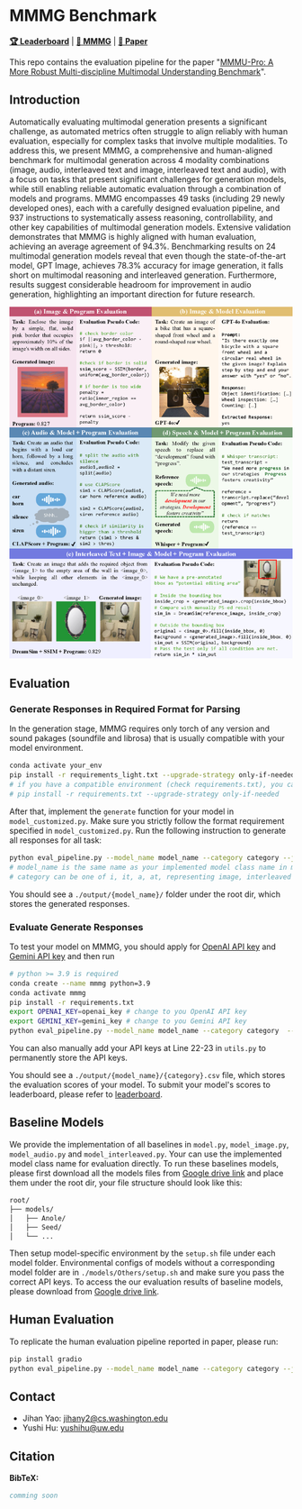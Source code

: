 # MMMG Benchmark

[**🏆 Leaderboard**](https://yaojh18.github.io/mmmg-leaderboard/) | [**🤗 MMMG**](https://huggingface.co/datasets/UW-FMRL2/MMMG) | [**📖 Paper**]()

This repo contains the evaluation pipeline for the paper "[MMMU-Pro: A More Robust Multi-discipline Multimodal Understanding Benchmark]()".

[//]: # (## 🔔News)

[//]: # ()
[//]: # (- **🔥[2024-09-05] Introducing [MMMU-Pro]&#40;https://arxiv.org/abs/2409.02813&#41;, a robust version of MMMU benchmark for multimodal AI evaluation! 🚀**)

[//]: # (- **🚀[2024-01-31]: We added Human Expert performance on the [Leaderboard]&#40;https://mmmu-benchmark.github.io/#leaderboard&#41;!🌟**)

[//]: # (- **🔥[2023-12-04]: Our evaluation server for test set is now availble on [EvalAI]&#40;https://eval.ai/web/challenges/challenge-page/2179/overview&#41;. We welcome all submissions and look forward to your participation! 😆**)

## Introduction

Automatically evaluating multimodal generation presents a significant challenge, as automated metrics often struggle to align reliably with human evaluation, especially for complex tasks that involve multiple modalities. To address this, we present MMMG, a comprehensive and human-aligned benchmark for multimodal generation across 4 modality combinations (image, audio, interleaved text and image, interleaved text and audio), with a focus on tasks that present significant challenges for generation models, while still enabling reliable automatic evaluation through a combination of models and programs. MMMG encompasses 49 tasks (including 29 newly developed ones), each with a carefully designed evaluation pipeline, and 937 instructions to systematically assess reasoning, controllability, and other key capabilities of multimodal generation models. Extensive validation demonstrates that MMMG is highly aligned with human evaluation, achieving an average agreement of 94.3%. Benchmarking results on 24 multimodal generation models reveal that even though the state-of-the-art model, GPT Image, achieves 78.3% accuracy for image generation, it falls short on multimodal reasoning and interleaved generation. Furthermore, results suggest considerable headroom for improvement in audio generation, highlighting an important direction for future research.

![Alt text](assets/main.png)

## Evaluation
### Generate Responses in Required Format for Parsing
In the generation stage, MMMG requires only torch of any version and sound pakages (soundfile and librosa) that is usually compatible with your model environment. 
```bash
conda activate your_env
pip install -r requirements_light.txt --upgrade-strategy only-if-needed
# if you have a compatible environment (check requirements.txt), you can have a single conda evaluation environment for both generation and evaluation by running the following command in your model's environment:
# pip install -r requirements.txt --upgrade-strategy only-if-needed
```
After that, implement the `generate` function for your model in `model_customized.py`. Make sure you strictly follow the format requirement specified in `model_customized.py`. Run the following instruction to generate all responses for all task:
```bash
python eval_pipeline.py --model_name model_name --category category --job generate
# model_name is the same name as your implemented model class name in model_customized.py
# category can be one of i, it, a, at, representing image, interleaved image-text, sound + music and speech + interleaved speech-text generation.
```
You should see a `./output/{model_name}/` folder under the root dir, which stores the generated responses.
### Evaluate Generate Responses
To test your model on MMMG, you should apply for [OpenAI API key](https://platform.openai.com/api-keys) and [Gemini API key](https://ai.google.dev/gemini-api/docs/api-key) and then run
```bash
# python >= 3.9 is required
conda create --name mmmg python=3.9
conda activate mmmg
pip install -r requirements.txt
export OPENAI_KEY=openai_key # change to you OpenAI API key
export GEMINI_KEY=gemini_key # change to you Gemini API key
python eval_pipeline.py --model_name model_name --category category  --job evaluate
```
You can also manually add your API keys at Line 22-23 in `utils.py` to permanently store the API keys.

You should see a `./output/{model_name}/{category}.csv` file, which stores the evaluation scores of your model. To submit your model's scores to leaderboard, please refer to [leaderboard](https://yaojh18.github.io/mmmg-leaderboard/).

## Baseline Models
We provide the implementation of all baselines in `model.py`, `model_image.py`, `model_audio.py` and `model_interleaved.py`. Your can use the implemented model class name for evaluation directly. To run these baselines models, please first download all the models files from [Google drive link](https://drive.google.com/file/d/1cXgprXJPjE4tOJfjSG0MrwpFqugw2UZp/view?usp=drive_link) and place them under the root dir, your file structure should look like this:
```aiignore
root/
├── models/
│   ├── Anole/
│   ├── Seed/
│   └── ...
```
Then setup model-specific environment by the `setup.sh` file under each model folder. Environmental configs of models without a corresponding model folder are in `./models/Others/setup.sh` and make sure you pass the correct API keys. To access the our evaluation results of baseline models, please download from [Google drive link](https://drive.google.com/file/d/1y-fAjtdj4MHI3VSOE_L_KHmSrm4sKqG9/view?usp=sharing).
## Human Evaluation
To replicate the human evaluation pipeline reported in paper, please run:
```bash
pip install gradio
python eval_pipeline.py --model_name model_name --category category --job human
```

## Contact
- Jihan Yao: jihany2@cs.washington.edu
- Yushi Hu: yushihu@uw.edu

## Citation

**BibTeX:**
```bibtex
comming soon
```